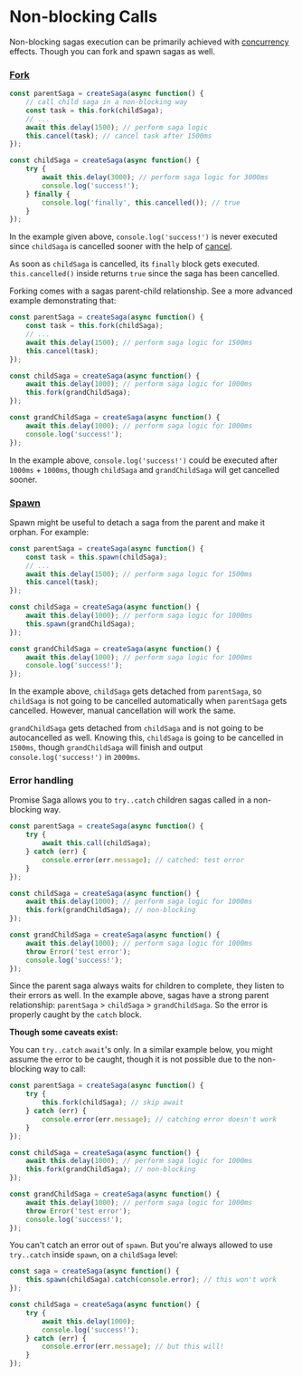 # Non-blocking Calls

Non-blocking sagas execution can be primarily achieved with [concurrency](concurrency.md) effects. Though you can fork and spawn sagas as well.

### [Fork](../api.md#fork)

```ts
const parentSaga = createSaga(async function() {
    // call child saga in a non-blocking way
    const task = this.fork(childSaga);
    // ...
    await this.delay(1500); // perform saga logic
    this.cancel(task); // cancel task after 1500ms
});

const childSaga = createSaga(async function() {
    try {
        await this.delay(3000); // perform saga logic for 3000ms
        console.log('success!');
    } finally {
        console.log('finally', this.cancelled()); // true
    }
});
```
In the example given above, `console.log('success!')` is never executed since `childSaga` is cancelled sooner with the help of [cancel](../api.md#cancel).

As soon as `childSaga` is cancelled, its `finally` block gets executed. `this.cancelled()` inside returns `true` since the saga has been cancelled.

Forking comes with a sagas parent-child relationship. See a more advanced example demonstrating that:

```ts
const parentSaga = createSaga(async function() {
    const task = this.fork(childSaga);
    // ...
    await this.delay(1500); // perform saga logic for 1500ms
    this.cancel(task);
});

const childSaga = createSaga(async function() {
    await this.delay(1000); // perform saga logic for 1000ms
    this.fork(grandChildSaga);
});

const grandChildSaga = createSaga(async function() {
    await this.delay(1000); // perform saga logic for 1000ms
    console.log('success!');
});
```

In the example above, `console.log('success!')` could be executed after `1000ms` + `1000ms`, though `childSaga` and `grandChildSaga` will get cancelled sooner.

### [Spawn](../api.md#spawn)

Spawn might be useful to detach a saga from the parent and make it orphan. For example:

```ts
const parentSaga = createSaga(async function() {
    const task = this.spawn(childSaga);
    // ...
    await this.delay(1500); // perform saga logic for 1500ms
    this.cancel(task);
});

const childSaga = createSaga(async function() {
    await this.delay(1000); // perform saga logic for 1000ms
    this.spawn(grandChildSaga);
});

const grandChildSaga = createSaga(async function() {
    await this.delay(1000); // perform saga logic for 1000ms
    console.log('success!');
});
```

In the example above, `childSaga` gets detached from `parentSaga`, so `childSaga` is not going to be cancelled automatically when `parentSaga` gets cancelled. However, manual cancellation will work the same.

`grandChildSaga` gets detached from `childSaga` and is not going to be autocancelled as well. Knowing this, `childSaga` is going to be cancelled in `1500ms`, though `grandChildSaga` will finish and output `console.log('success!')` in `2000ms`.

### Error handling

Promise Saga allows you to `try..catch` children sagas called in a non-blocking way.

```ts
const parentSaga = createSaga(async function() {
    try {
        await this.call(childSaga);
    } catch (err) {
        console.error(err.message); // catched: test error
    }
});

const childSaga = createSaga(async function() {
    await this.delay(1000); // perform saga logic for 1000ms
    this.fork(grandChildSaga); // non-blocking
});

const grandChildSaga = createSaga(async function() {
    await this.delay(1000); // perform saga logic for 1000ms
    throw Error('test error');
    console.log('success!');
});
```

Since the parent saga always waits for children to complete, they listen to their errors as well. In the example above, sagas have a strong parent relationship: `parentSaga` > `childSaga` > `grandChildSaga`. So the error is properly caught by the `catch` block.

**Though some caveats exist:**

You can `try..catch` `await`'s only. In a similar example below, you might assume the error to be caught, though it is not possible due to the non-blocking way to call:

```ts
const parentSaga = createSaga(async function() {
    try {
        this.fork(childSaga); // skip await
    } catch (err) {
        console.error(err.message); // catching error doesn't work
    }
});

const childSaga = createSaga(async function() {
    await this.delay(1000); // perform saga logic for 1000ms
    this.fork(grandChildSaga); // non-blocking
});

const grandChildSaga = createSaga(async function() {
    await this.delay(1000); // perform saga logic for 1000ms
    throw Error('test error');
    console.log('success!');
});
```

You can't catch an error out of `spawn`. But you're always allowed to use `try..catch` inside `spawn`, on a `childSaga` level:

```ts
const saga = createSaga(async function() {
    this.spawn(childSaga).catch(console.error); // this won't work
});

const childSaga = createSaga(async function() {
    try {
        await this.delay(1000);
        console.log('success!');
    } catch (err) {
        console.error(err.message); // but this will!
    }
});
```
